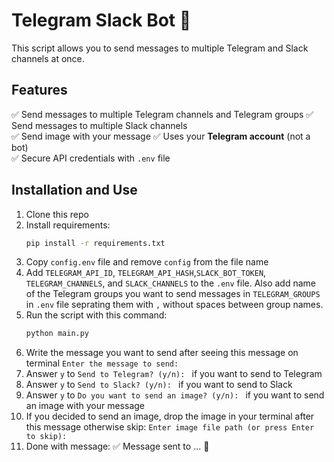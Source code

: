 # Telegram Slack Bot 🚀

This script allows you to send messages to multiple Telegram and Slack channels at once.

## Features
✅ Send messages to multiple Telegram channels and Telegram groups
✅ Send messages to multiple Slack channels  
✅ Send image with your message
✅ Uses your **Telegram account** (not a bot)  
✅ Secure API credentials with `.env` file  

## Installation and Use
1. Clone this repo
2. Install requirements:
   ```bash
   pip install -r requirements.txt 
   ```
3. Copy ```config.env``` file and remove ```config``` from the file name
4. Add ```TELEGRAM_API_ID```, ```TELEGRAM_API_HASH```,```SLACK_BOT_TOKEN```, ```TELEGRAM_CHANNELS```, and ```SLACK_CHANNELS``` to the ```.env``` file. Also add name of the Telegram groups you want to send messages in ```TELEGRAM_GROUPS``` in ```.env``` file seprating them with ```,``` without spaces between group names.
5. Run the script with this command:
   ```bash
   python main.py   
    ```
6. Write the message you want to send after seeing this message on terminal ```Enter the message to send:```
7. Answer ```y``` to ```Send to Telegram? (y/n): ``` if you want to send to Telegram
8. Answer ```y``` to ```Send to Slack? (y/n): ``` if you want to send to Slack
9. Answer ```y``` to ```Do you want to send an image? (y/n): ``` if you want to send an image with your message
10. If you decided to send an image, drop the image in your terminal after this message otherwise skip: ```Enter image file path (or press Enter to skip): ```
11. Done with message: ✅ Message sent to ... 🎉

